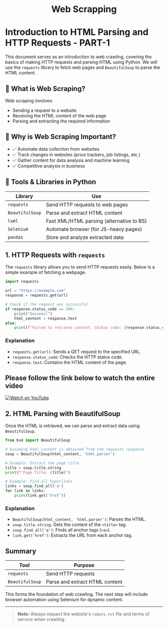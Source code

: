 <h1 align="center">Web Scrapping</h1>


# Introduction to HTML Parsing and HTTP Requests - PART-1


This document serves as an introduction to web crawling, covering the basics of making HTTP requests and parsing HTML using Python. We will use the `requests` library to fetch web pages and `BeautifulSoup` to parse the HTML content.

## 📌 What is Web Scraping?

Web scraping involves:
- Sending a request to a website
- Receiving the HTML content of the web page
- Parsing and extracting the required information

## 🎯 Why is Web Scraping Important?
- ✅ Automate data collection from websites  
- ✅ Track changes in websites (price trackers, job listings, etc.)  
- ✅ Gather content for data analysis and machine learning  
- ✅ Competitive analysis in business 
## 🧰 Tools & Libraries in Python

| Library        | Use                                              |
|----------------|--------------------------------------------------|
| `requests`     | Send HTTP requests to web pages                  |
| `BeautifulSoup`| Parse and extract HTML content                   |
| `lxml`         | Fast XML/HTML parsing (alternative to BS)        |
| `Selenium`     | Automate browser (for JS-heavy pages)            |
| `pandas`       | Store and analyze extracted data                 |

## 1. HTTP Requests with `requests`

The `requests` library allows you to send HTTP requests easily. Below is a simple example of fetching a webpage.

```python
import requests

url = "https://example.com"
response = requests.get(url)

# Check if the request was successful
if response.status_code == 200:
    print("Success!")
    html_content = response.text
else:
    print(f"Failed to retrieve content. Status code: {response.status_code}")
```

### Explanation

- `requests.get(url)`: Sends a GET request to the specified URL.
- `response.status_code`: Checks the HTTP status code.
- `response.text`: Contains the HTML content of the page.
## Please follow the link below to watch the entire video
  [![Watch on YouTube](https://img.youtube.com/vi/wCCC41lvMrU/maxresdefault.jpg)](https://www.youtube.com/watch?v=wCCC41lvMrU)

## 2. HTML Parsing with BeautifulSoup

Once the HTML is retrieved, we can parse and extract data using `BeautifulSoup`.

```python
from bs4 import BeautifulSoup

# Assuming html_content is obtained from the requests response
soup = BeautifulSoup(html_content, 'html.parser')

# Example: Extract the page title
title = soup.title.string
print(f"Page Title: {title}")

# Example: Find all hyperlinks
links = soup.find_all('a')
for link in links:
    print(link.get('href'))
```

### Explanation

- `BeautifulSoup(html_content, 'html.parser')`: Parses the HTML.
- `soup.title.string`: Gets the content of the `<title>` tag.
- `soup.find_all('a')`: Finds all anchor tags (`<a>`).
- `link.get('href')`: Extracts the URL from each anchor tag.

## Summary

| Tool         | Purpose                            |
|--------------|------------------------------------|
| `requests`   | Send HTTP requests                 |
| `BeautifulSoup` | Parse and extract HTML content |

This forms the foundation of web crawling. The next step will include browser automation using Selenium for dynamic content.

---

> **Note:** Always respect the website's `robots.txt` file and terms of service when crawling.

